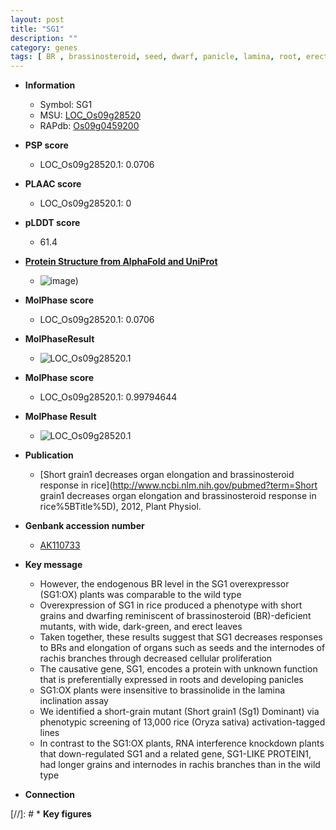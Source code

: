 ```yaml
---
layout: post
title: "SG1"
description: ""
category: genes
tags: [ BR , brassinosteroid, seed, dwarf, panicle, lamina, root, erect, cellular proliferation, grain]
---
```


* **Information**  
    + Symbol: SG1  
    + MSU: [LOC_Os09g28520](http://rice.plantbiology.msu.edu/cgi-bin/ORF_infopage.cgi?orf=LOC_Os09g28520)  
    + RAPdb: [Os09g0459200](http://rapdb.dna.affrc.go.jp/viewer/gbrowse_details/irgsp1?name=Os09g0459200)  

* **PSP score**  
    + LOC_Os09g28520.1: 0.0706 

* **PLAAC score**  
    + LOC_Os09g28520.1: 0 

* **pLDDT score**
    + 61.4

* **[Protein Structure from AlphaFold and UniProt](https://www.uniprot.org/uniprotkb/Q67J23/entry#structure)**
    + ![image](https://ricepsp.github.io/images/Q6/AF-Q67J23-F1.png))

* **MolPhase score**
    + LOC_Os09g28520.1: 0.0706

* **MolPhaseResult**
    + ![LOC_Os09g28520.1](https://ricepsp.github.io/pictures/LOC_Os09g/LOC_Os09g28520.1.png)

* **MolPhase score**
    + LOC_Os09g28520.1: 0.99794644

* **MolPhase Result**
    + ![LOC_Os09g28520.1](https://304243504.github.io/Pictures/LOC_Os09g/LOC_Os09g28520.1.png)

* **Publication**  
    + [Short grain1 decreases organ elongation and brassinosteroid response in rice](http://www.ncbi.nlm.nih.gov/pubmed?term=Short grain1 decreases organ elongation and brassinosteroid response in rice%5BTitle%5D), 2012, Plant Physiol.

* **Genbank accession number**  
    + [AK110733](http://www.ncbi.nlm.nih.gov/nuccore/AK110733)

* **Key message**  
    + However, the endogenous BR level in the SG1 overexpressor (SG1:OX) plants was comparable to the wild type
    + Overexpression of SG1 in rice produced a phenotype with short grains and dwarfing reminiscent of brassinosteroid (BR)-deficient mutants, with wide, dark-green, and erect leaves
    + Taken together, these results suggest that SG1 decreases responses to BRs and elongation of organs such as seeds and the internodes of rachis branches through decreased cellular proliferation
    + The causative gene, SG1, encodes a protein with unknown function that is preferentially expressed in roots and developing panicles
    + SG1:OX plants were insensitive to brassinolide in the lamina inclination assay
    + We identified a short-grain mutant (Short grain1 (Sg1) Dominant) via phenotypic screening of 13,000 rice (Oryza sativa) activation-tagged lines
    + In contrast to the SG1:OX plants, RNA interference knockdown plants that down-regulated SG1 and a related gene, SG1-LIKE PROTEIN1, had longer grains and internodes in rachis branches than in the wild type

* **Connection**  

[//]: # * **Key figures**  


